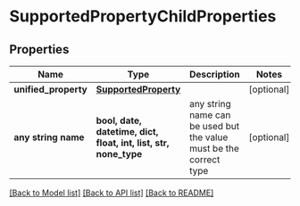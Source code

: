 # SupportedPropertyChildProperties


## Properties
Name | Type | Description | Notes
------------ | ------------- | ------------- | -------------
**unified_property** | [**SupportedProperty**](SupportedProperty.md) |  | [optional] 
**any string name** | **bool, date, datetime, dict, float, int, list, str, none_type** | any string name can be used but the value must be the correct type | [optional]

[[Back to Model list]](../../README.md#documentation-for-models) [[Back to API list]](../../README.md#documentation-for-api-endpoints) [[Back to README]](../../README.md)


